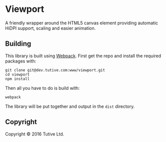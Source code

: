 # Viewport

A friendly wrapper around the HTML5 canvas element providing automatic
HiDPI support, scaling and easier animation.


## Building

This library is built using
[Webpack](https://webpack.github.io). First get the repo and install
the required packages with:

``` shell
git clone git@dev.tutive.com:www/viewport.git
cd viewport
npm install
```

Then all you have to do is build with:

``` shell
webpack
```

The library will be put together and output in the `dist` directory.


## Copyright
Copyright &copy; 2016 Tutive Ltd.

